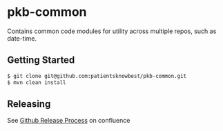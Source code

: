 # pkb-common

Contains common code modules for utility across multiple repos, such as date-time.

## Getting Started

```bash
$ git clone git@github.com:patientsknowbest/pkb-common.git
$ mvn clean install
```

## Releasing

See [Github Release Process](https://pkbdev.atlassian.net/wiki/spaces/TECHNOLOGY/pages/296616027/Java+library+versioning+conventions#Javalibraryversioningconventions-release-process) on confluence

